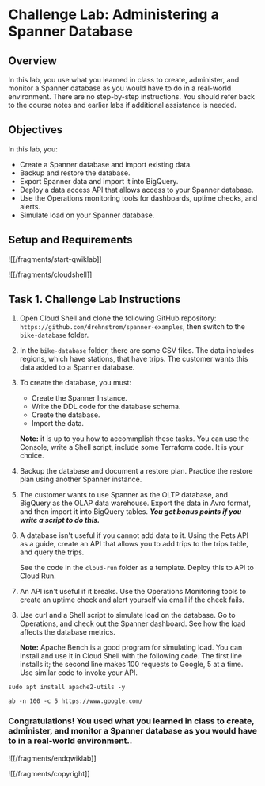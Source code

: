 # Challenge Lab: Administering a Spanner Database

## Overview

In this lab, you use what you learned in class to create, administer, and monitor a Spanner database as you would have to do in a real-world environment. There are no step-by-step instructions. You should refer back to the course notes and earlier labs if additional assistance is needed. 

## Objectives

In this lab, you:
* Create a Spanner database and import existing data.
* Backup and restore the database.
* Export Spanner data and import it into BigQuery.
* Deploy a data access API that allows access to your Spanner database.
* Use the Operations monitoring tools for dashboards, uptime checks, and alerts.
* Simulate load on your Spanner database.


## Setup and Requirements

![[/fragments/start-qwiklab]]


![[/fragments/cloudshell]]



## Task 1. Challenge Lab Instructions


1. Open Cloud Shell and clone the following GitHub repository: `https://github.com/drehnstrom/spanner-examples`, then switch to the `bike-database` folder. 

2. In the `bike-database` folder, there are some CSV files. The data includes regions, which have stations, that have trips. The customer wants this data added to a Spanner database. 

3. To create the database, you must:
     * Create the Spanner Instance.
     * Write the DDL code for the database schema.
     * Create the database.
     * Import the data. 

     __Note:__ it is up to you how to accommplish these tasks. You can use the Console, write a Shell script, include some Terraform code. It is your choice. 

4. Backup the database and document a restore plan. Practice the restore plan using another Spanner instance. 

5. The customer wants to use Spanner as the OLTP database, and BigQuery as the OLAP data warehouse. Export the data in Avro format, and then import it into BigQuery tables. ___You get bonus points if you write a script to do this.___ 

6. A database isn't useful if you cannot add data to it. Using the Pets API as a guide, create an API that allows you to add trips to the trips table, and query the trips. <div></div>See the code in the `cloud-run` folder as a template. Deploy this to API to Cloud Run. 

7. An API isn't useful if it breaks. Use the Operations Monitoring tools to create an uptime check and alert yourself via email if the check fails. 

8. Use curl and a Shell script to simulate load on the database. Go to Operations, and check out the Spanner dashboard. See how the load affects the database metrics.

     __Note:__ Apache Bench is a good program for simulating load. You can install and use it in Cloud Shell with the following code. The first line installs it; the second line makes 100 requests to Google, 5 at a time. Use similar code to invoke your API. 

```
sudo apt install apache2-utils -y

ab -n 100 -c 5 https://www.google.com/
```

### **Congratulations!** You used what you learned in class to create, administer, and monitor a Spanner database as you would have to in a real-world environment..


![[/fragments/endqwiklab]]

![[/fragments/copyright]]

